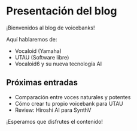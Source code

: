 # Presentación del blog

¡Bienvenidos al blog de voicebanks!

Aquí hablaremos de:
- Vocaloid (Yamaha)
- UTAU (Software libre)
- Vocaloid6 y su nueva tecnología AI

## Próximas entradas

- Comparación entre voces naturales y potentes
- Cómo crear tu propio voicebank para UTAU
- Review: Hiroshi AI para SynthV

¡Esperamos que disfrutes el contenido!
